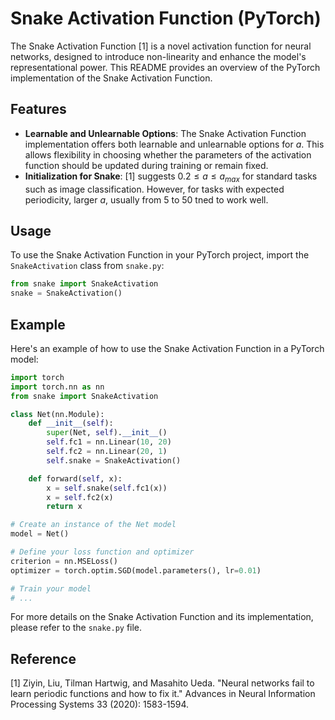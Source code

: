 # Snake Activation Function (PyTorch)

The Snake Activation Function [1] is a novel activation function for neural networks, designed to introduce non-linearity and enhance the model's representational power. This README provides an overview of the PyTorch implementation of the Snake Activation Function.

## Features

- **Learnable and Unlearnable Options**: The Snake Activation Function implementation offers both learnable and unlearnable options for $a$. This allows flexibility in choosing whether the parameters of the activation function should be updated during training or remain fixed.
- **Initialization for Snake**: [1] suggests $0.2 \leq a \leq a_{max}$ for standard tasks such as image classification. However, for tasks with expected periodicity, larger $a$, usually from $5$ to $50$ tned to work well.


## Usage

To use the Snake Activation Function in your PyTorch project, 
import the `SnakeActivation` class from `snake.py`:

```python
from snake import SnakeActivation
snake = SnakeActivation()
```

## Example

Here's an example of how to use the Snake Activation Function in a PyTorch model:

```python
import torch
import torch.nn as nn
from snake import SnakeActivation

class Net(nn.Module):
    def __init__(self):
        super(Net, self).__init__()
        self.fc1 = nn.Linear(10, 20)
        self.fc2 = nn.Linear(20, 1)
        self.snake = SnakeActivation()

    def forward(self, x):
        x = self.snake(self.fc1(x))
        x = self.fc2(x)
        return x

# Create an instance of the Net model
model = Net()

# Define your loss function and optimizer
criterion = nn.MSELoss()
optimizer = torch.optim.SGD(model.parameters(), lr=0.01)

# Train your model
# ...

```

For more details on the Snake Activation Function and its implementation, please refer to the `snake.py` file.

## Reference
[1] Ziyin, Liu, Tilman Hartwig, and Masahito Ueda. "Neural networks fail to learn periodic functions and how to fix it." Advances in Neural Information Processing Systems 33 (2020): 1583-1594.
